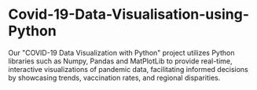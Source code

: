# Covid-19-Data-Visualisation-using-Python
Our "COVID-19 Data Visualization with Python" project utilizes Python libraries such as Numpy, Pandas and MatPlotLib to provide real-time, interactive visualizations of pandemic data, facilitating informed decisions by showcasing trends, vaccination rates, and regional disparities.
